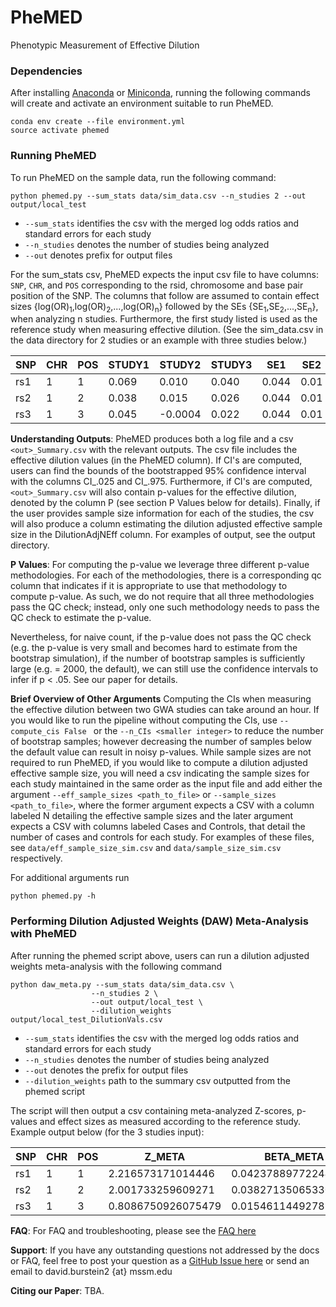 # PheMED
Phenotypic Measurement of Effective Dilution

### Dependencies
After installing [Anaconda](https://store.continuum.io/cshop/anaconda/) or [Miniconda](https://docs.conda.io/en/latest/miniconda.html), running the following commands will create and activate an environment suitable to run PheMED.
```
conda env create --file environment.yml
source activate phemed
```
### Running PheMED
To run PheMED on the sample data, run the following command:
```
python phemed.py --sum_stats data/sim_data.csv --n_studies 2 --out output/local_test
```
- `--sum_stats` identifies the csv with the merged log odds ratios and standard errors for each study
- `--n_studies` denotes the number of studies being analyzed
- `--out` denotes prefix for output files

For the sum_stats csv, PheMED expects the input csv file to have columns: `SNP`, `CHR`, and `POS` corresponding to the rsid, chromosome and base pair position of the SNP. The columns that follow are assumed to contain effect sizes {log(OR)<sub>1</sub>,log(OR)<sub>2</sub>,...,log(OR)<sub>n</sub>} followed by the SEs {SE<sub>1</sub>,SE<sub>2</sub>,...,SE<sub>n</sub>}, when analyzing n studies. Furthermore, the first study listed is used as the reference study when measuring effective dilution. (See the sim_data.csv in the data directory for 2 studies or an example with three studies below.)

| SNP | CHR | POS | STUDY1 | STUDY2  | STUDY3 | SE1   | SE2  | SE3   |
|-----|-----|-----|--------|---------|--------|-------|------|-------|
| rs1 | 1   | 1   | 0.069  | 0.010   | 0.040  | 0.044 | 0.01 | 0.027 |
| rs2 | 1   | 2   | 0.038  | 0.015   | 0.026  | 0.044 | 0.01 | 0.027 |
| rs3 | 1   | 3   | 0.045  | -0.0004 | 0.022  | 0.044 | 0.01 | 0.027 |

__Understanding Outputs__: PheMED produces both a log file and a csv ```<out>_Summary.csv``` with the relevant outputs.  The csv file includes the effective dilution values (in the PheMED column).  If CI's are computed, users can find the bounds of the bootstrapped 95% confidence interval with the columns CI_.025 and CI_.975.  Furthermore, if CI's are computed, ```<out>_Summary.csv``` will also contain p-values for the effective dilution, denoted by the column P (see section P Values below for details).  Finally, if the user provides sample size information for each of the studies, the csv will also produce a column estimating the dilution adjusted effective sample size in the DilutionAdjNEff column. For examples of output, see the output directory.   

__P Values__: For computing the p-value  we leverage three different p-value methodologies.  For each of the methodologies, there is a corresponding qc column that indicates if it is appropriate to use that methodology to compute p-value.  As such, we do not require that all three methodologies pass the QC check; instead, only one such methodology needs to pass the QC check to estimate the p-value.

Nevertheless, for naive count, if the p-value does not pass the QC check (e.g. the p-value is very small and becomes hard to estimate from the bootstrap simulation), if the number of bootstrap samples is sufficiently large (e.g. = 2000, the default), we can still use the confidence intervals to infer if p < .05.  See our paper for details.  

__Brief Overview of Other Arguments__
Computing the CIs when measuring the effective dilution between two GWA studies can take around an hour.  If you would like to run the pipeline without computing the CIs, use ```--compute_cis False ``` or the ```--n_CIs <smaller integer>``` to reduce the number of bootstrap samples; however decreasing the number of samples below the default value can result in noisy p-values.  While sample sizes are not required to run PheMED, if you would like to compute a dilution adjusted effective sample size, you will need a csv indicating the sample sizes for each study maintained in the same order as the input file and add either the argument ```--eff_sample_sizes <path_to_file>``` or ```--sample_sizes <path_to_file>```, where the former argument expects a CSV with a column labeled N detailing the effective sample sizes and the later argument expects a CSV with columns labeled Cases and Controls, that detail the number of cases and controls for each study.  For examples of these files, see ```data/eff_sample_size_sim.csv``` and  ```data/sample_size_sim.csv``` respectively.  

For additional arguments run
```
python phemed.py -h
```
### Performing Dilution Adjusted Weights (DAW) Meta-Analysis with PheMED
After running the phemed script above, users can run a dilution adjusted weights meta-analysis with the following command
```
python daw_meta.py --sum_stats data/sim_data.csv \
                  --n_studies 2 \
                  --out output/local_test \
                  --dilution_weights output/local_test_DilutionVals.csv
```

- `--sum_stats` identifies the csv with the merged log odds ratios and standard errors for each study
- `--n_studies` denotes the number of studies being analyzed
- `--out` denotes the prefix for output files  
- `--dilution_weights` path to the summary csv outputted from the phemed script

The script will then output a csv containing meta-analyzed Z-scores, p-values and effect sizes as measured according to the reference study.
Example output below (for the 3 studies input):

| SNP | CHR | POS | Z_META             | BETA_META            | P_META               |
|-----|-----|-----|--------------------|----------------------|----------------------|
| rs1 | 1   | 1   | 2.216573171014446  | 0.04237889772244553  | 0.026652272616020767 |
| rs2 | 1   | 2   | 2.001733259609271  | 0.03827135065330354  | 0.04531342729038265  |
| rs3 | 1   | 3   | 0.8086750926075479 | 0.015461144927879799 | 0.41870205861603993  |

__FAQ__: For FAQ and troubleshooting, please see the [FAQ here](https://github.com/voloudakislab/phemed/tree/main/faq)

__Support__: If you have any outstanding questions not addressed by the docs or FAQ, feel free to post your question as a [GitHub Issue here](https://github.com/voloudakislab/PheMED/issues) or send an email to david.burstein2 {at} mssm.edu

__Citing our Paper__: TBA.  
